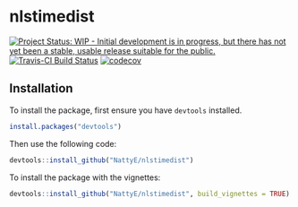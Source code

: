 # nlstimedist

[![Project Status: WIP - Initial development is in progress, but there has not yet been a stable, usable release suitable for the public.](http://www.repostatus.org/badges/latest/wip.svg)](http://www.repostatus.org/#wip)
[![Travis-CI Build Status](https://travis-ci.org/NattyE/nlstimedist.svg?branch=develop)](https://travis-ci.org/NattyE/nlstimedist)
[![codecov](https://codecov.io/gh/NattyE/nlstimedist/branch/master/graph/badge.svg)](https://codecov.io/gh/NattyE/nlstimedist)

Installation
------------

To install the package, first ensure you have `devtools` installed. 

``` r
install.packages("devtools")
```

Then use the following code:

``` r
devtools::install_github("NattyE/nlstimedist")
```

To install the package with the vignettes:

``` r
devtools::install_github("NattyE/nlstimedist", build_vignettes = TRUE)
```

